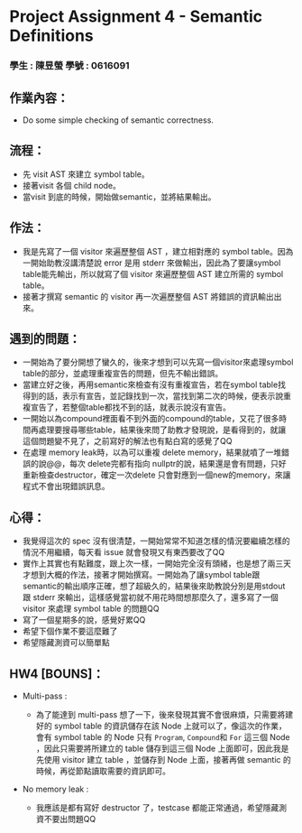 # Project Assignment 4 - Semantic Definitions

### **學生 : 陳昱螢    學號 : 0616091**

## 作業內容：
* Do some simple checking of semantic correctness.

## 流程：
* 先 visit AST 來建立 symbol table。
* 接著visit 各個 child node。
* 當visit 到底的時候，開始做semantic，並將結果輸出。

## 作法：
* 我是先寫了一個 visitor 來遍歷整個 AST ，建立相對應的 symbol table。因為一開始助教沒講清楚說 error 是用 stderr 來做輸出，因此為了要讓symbol table能先輸出，所以就寫了個 visitor 來遍歷整個 AST 建立所需的 symbol table。
* 接著才撰寫 semantic 的 visitor 再一次遍歷整個 AST 將錯誤的資訊輸出出來。

## 遇到的問題：

* 一開始為了要分開想了蠻久的，後來才想到可以先寫一個visitor來處理symbol table的部分，並處理重複宣告的問題，但先不輸出錯誤。
* 當建立好之後，再用semantic來檢查有沒有重複宣告，若在symbol table找得到的話，表示有宣告，並記錄找到一次，當找到第二次的時候，便表示說重複宣告了，若整個table都找不到的話，就表示說沒有宣告。
* 一開始以為compound裡面看不到外面的compound的table，又花了很多時間再處理要搜尋哪些table，結果後來問了助教才發現說，是看得到的，就讓這個問題變不見了，之前寫好的解法也有點白寫的感覺了QQ
* 在處理 memory leak時，以為可以重複 delete memory，結果就噴了一堆錯誤的說@@，每次 delete完都有指向 nullptr的說，結果還是會有問題，只好重新檢查destructor，確定一次delete 只會對應到一個new的memory，來讓程式不會出現錯誤訊息。
 
## 心得：
* 我覺得這次的 spec 沒有很清楚，一開始常常不知道怎樣的情況要繼續怎樣的情況不用繼續，每天看 issue 就會發現又有東西要改了QQ
* 實作上其實也有點難度，跟上次一樣，一開始完全沒有頭緒，也是想了兩三天才想到大概的作法，接著才開始撰寫。一開始為了讓symbol table跟semantic的輸出順序正確，想了超級久的，結果後來助教說分別是用stdout 跟 stderr 來輸出，這樣感覺當初就不用花時間想那麼久了，還多寫了一個 visitor 來處理 symbol table 的問題QQ
* 寫了一個星期多的說，感覺好累QQ
* 希望下個作業不要這麼難了
* 希望隱藏測資可以簡單點

## HW4 [BOUNS]：

* Multi-pass :
    * 為了能達到 multi-pass 想了一下，後來發現其實不會很麻煩，只需要將建好的 symbol table 的資訊儲存在該 Node 上就可以了，像這次的作業，會有 symbol table 的 Node 只有 ```Program```, ```Compound```和 ```For``` 這三個 Node ，因此只需要將所建立的 table 儲存到這三個 Node 上面即可，因此我是先使用 visitor 建立 table ，並儲存到 Node 上面，接著再做 semantic 的時候，再從節點讀取需要的資訊即可。
    
* No memory leak :
    * 我應該是都有寫好 destructor 了，testcase 都能正常通過，希望隱藏測資不要出問題QQ